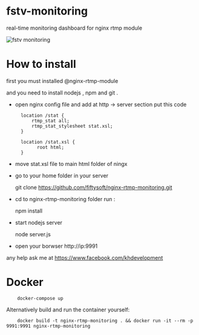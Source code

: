 # fstv-monitoring
real-time monitoring dashboard for nginx rtmp module

![fstv monitoring](https://cloud.githubusercontent.com/assets/16119345/15388844/9f66917e-1dbc-11e6-9726-2a4912d74352.png)

# How to install

first you must installed @nginx-rtmp-module

and you need to install nodejs , npm and git .


* open nginx config file and add at http -> server section put this code 


        location /stat {
            rtmp_stat all;
            rtmp_stat_stylesheet stat.xsl;
        }

        location /stat.xsl {
		      root html;
        }


* move stat.xsl file to main html folder of ningx 

* go to your home folder in your server 

	git clone https://github.com/fiftysoft/nginx-rtmp-monitoring.git
	
* cd to nginx-rtmp-monitoring folder run :

	npm install
	
* start nodejs server

	node server.js
	
* open your borwser http://ip:9991


any help ask me at https://www.facebook.com/khdevelopment


# Docker

        docker-compose up

Alternatively build and run the container yourself:

        docker build -t nginx-rtmp-monitoring . && docker run -it --rm -p 9991:9991 nginx-rtmp-monitoring
